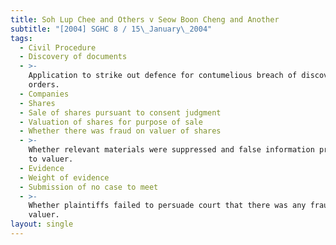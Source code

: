 ```yaml
---
title: Soh Lup Chee and Others v Seow Boon Cheng and Another
subtitle: "[2004] SGHC 8 / 15\_January\_2004"
tags:
  - Civil Procedure
  - Discovery of documents
  - >-
    Application to strike out defence for contumelious breach of discovery
    orders.
  - Companies
  - Shares
  - Sale of shares pursuant to consent judgment
  - Valuation of shares for purpose of sale
  - Whether there was fraud on valuer of shares
  - >-
    Whether relevant materials were suppressed and false information presented
    to valuer.
  - Evidence
  - Weight of evidence
  - Submission of no case to meet
  - >-
    Whether plaintiffs failed to persuade court that there was any fraud on
    valuer.
layout: single
---
```


